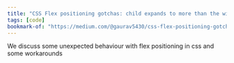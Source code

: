 ```yaml
---
title: "CSS Flex positioning gotchas: child expands to more than the width allowed by the parent | by Gaurav Gupta | Medium"
tags: [code]
bookmark-of: "https://medium.com/@gaurav5430/css-flex-positioning-gotchas-child-expands-to-more-than-the-width-allowed-by-the-parent-799c37428dd6"
---
```

We discuss some unexpected behaviour with flex positioning in css and some workarounds